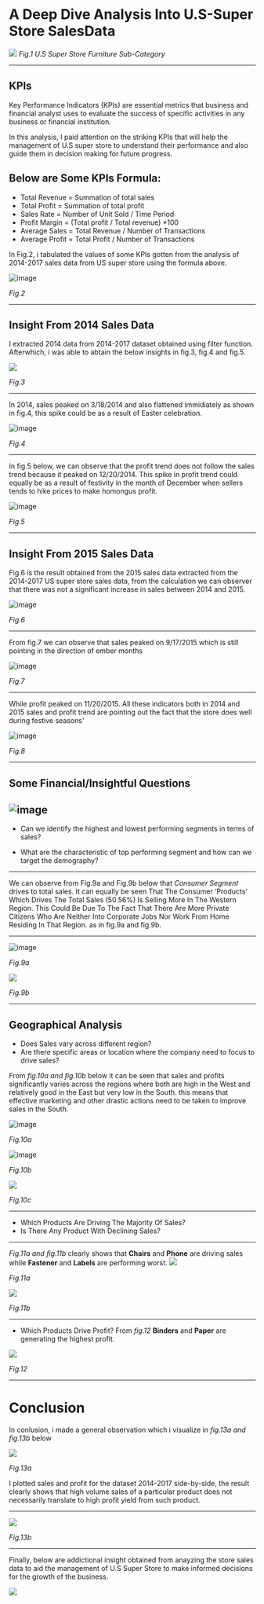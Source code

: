 # A Deep Dive Analysis Into U.S-Super Store SalesData



![](https://github.com/vinemadukpe/A-Deep-dive-Analysis-into-U.S-Super-Store-Data/blob/main/store.jfif)
 *Fig.1 U.S Super Store Furniture Sub-Category*

---
## KPIs

Key Performance Indicators (KPIs) are essential metrics that business and financial analyst uses to evaluate the success of specific activities in any business or financial institution. 


In this analysis, I paid attention on the striking KPIs that will help the management of U.S super store to understand their performance and also guide them in decision making for future progress.

## Below are Some KPIs Formula:

- Total Revenue = Summation of total sales 
- Total Profit =  Summation of total profit 
- Sales Rate = Number of Unit Sold / Time Period
- Profit Margin = (Total profit / Total revenue) *100
- Average Sales = Total Revenue / Number of Transactions
- Average Profit = Total Profit / Number of Transactions 

In Fig.2, i tabulated the values of some KPIs gotten from the analysis of 2014-2017 sales data from US super store using the formula above.

   ![image](https://github.com/vinemadukpe/A-Deep-dive-Analysis-into-U.S-Super-Store-Data/blob/main/Proj%20KIPs.png)
 
 *Fig.2*
 
---

## Insight From 2014 Sales Data

I extracted 2014 data from 2014-2017 dataset obtained using filter function. Afterwhich, i was able to abtain the below insights in fig.3, fig.4 and fig.5.

![](https://github.com/vinemadukpe/A-Deep-dive-Analysis-into-U.S-Super-Store-Data/blob/main/proj_14_KIPs.png)

*Fig.3*

---

In 2014, sales peaked on 3/18/2014 and also flattened immidiately as shown in fig.4, this spike could be as a result of Easter celebration.

![image](https://github.com/vinemadukpe/A-Deep-dive-Analysis-into-U.S-Super-Store-Data/blob/main/proj_14_sales_date.png)

*Fig.4*

---

In fig.5 below, we can observe that the profit trend does not follow the sales trend because it peaked on 12/20/2014. This spike in profit trend could equally be as a result of festivity in the month of December when sellers tends to hike prices to make homongus profit.

![image](https://github.com/vinemadukpe/A-Deep-dive-Analysis-into-U.S-Super-Store-Data/blob/main/proj_14_profit_date.png)

*Fig.5*

---

## Insight From 2015 Sales Data

Fig.6 is the result obtained from the 2015 sales data extracted from the 2014-2017 US super store sales data, from the calculation we can observer that there was not a significant increase in sales between 2014 and 2015.

![image](https://github.com/vinemadukpe/A-Deep-dive-Analysis-into-U.S-Super-Store-Data/blob/main/PROJ_15_KIPS.png)

*Fig.6*

---

From fig.7 we can observe that sales peaked on 9/17/2015 which is still pointing in the direction of ember months

![image](https://github.com/vinemadukpe/A-Deep-dive-Analysis-into-U.S-Super-Store-Data/blob/main/proj_15_sales_trend.png)

*Fig.7*

---

While profit peaked on 11/20/2015. All these indicators both in 2014 and 2015 sales and profit trend are pointing out the fact that the store does well during festive seasons'

![image](https://github.com/vinemadukpe/A-Deep-dive-Analysis-into-U.S-Super-Store-Data/blob/main/proj_15_profit.png)

*Fig.8*

---

## Some Financial/Insightful Questions

![image](https://github.com/vinemadukpe/A-Deep-dive-Analysis-into-U.S-Super-Store-Data/assets/147417142/db4ac4af-eacc-46c1-a3e3-4fa98342dd89)
---

-  Can we identify the highest and lowest performing segments in terms of sales?

-  What are the characteristic of top performing segment and how can we target the demography?
---
  We can observe from  Fig.9a and Fig.9b below that *Consumer Segment* drives to total sales. It can equally be seen That The Consumer ‘Products’ Which Drives The Total Sales (50.56%) Is Selling More In The Western Region. This Could Be Due To The Fact That There Are More Private Citizens Who Are Neither Into Corporate Jobs Nor Work From Home Residing In That Region. as in fig.9a and fig.9b.

---
  
![image](https://github.com/vinemadukpe/A-Deep-dive-Analysis-into-U.S-Super-Store-Data/blob/main/Proj2.png)

*Fig.9a*

![](https://github.com/vinemadukpe/A-Deep-dive-Analysis-into-U.S-Super-Store-Data/blob/main/proj2222.png)

*Fig.9b*

---

## Geographical Analysis

-  Does Sales vary across different region?
-  Are there specific areas or location where the company need to focus to drive sales?

From *fig.10a and fig.10b* below it can be seen that sales and profits significantly varies across the regions where both are high in the West and relatively good in the East but very low in the South. this means that effective marketing and other drastic actions need to be taken to improve sales in the South.


 ![image](https://github.com/vinemadukpe/A-Deep-dive-Analysis-into-U.S-Super-Store-Data/blob/main/Proj4.png)
  
  *Fig.10a*

 ![image](https://github.com/vinemadukpe/A-Deep-dive-Analysis-into-U.S-Super-Store-Data/blob/main/proj44.png)
 
 *Fig.10b*

 ![](https://github.com/vinemadukpe/A-Deep-dive-Analysis-into-U.S-Super-Store-Data/blob/main/proj444.png)

*Fig.10c*

 ---

- Which Products Are Driving The Majority Of Sales?
- Is There Any Product With Declining Sales?
---
*Fig.11a and fig.11b* clearly shows that **Chairs** and **Phone** are driving sales while **Fastener** and **Labels** are performing worst.
![](https://github.com/vinemadukpe/A-Deep-dive-Analysis-into-U.S-Super-Store-Data/blob/main/Proj33.png)

*Fig.11a*

![](https://github.com/vinemadukpe/A-Deep-dive-Analysis-into-U.S-Super-Store-Data/blob/main/proj333.png?raw=true)

*Fig.11b*

---

- Which Products Drive Profit?
  From *fig.12* **Binders** and **Paper** are generating the highest profit.

 ![](https://github.com/vinemadukpe/A-Deep-dive-Analysis-into-U.S-Super-Store-Data/blob/main/proj3333.png?raw=true)

  *Fig.12*

  ---

  # Conclusion
  In conlusion, i made a general observation which i visualize in *fig.13a and fig.13b* below

  ![](https://github.com/vinemadukpe/A-Deep-dive-Analysis-into-U.S-Super-Store-Data/blob/main/proj3a.png?raw=true)

  *Fig.13a*

  I plotted sales and profit for the dataset 2014-2017 side-by-side, the result clearly shows that high volume sales of a particular product does not necessarily translate to high profit yield from such product.
  
  ---
  ![](https://github.com/vinemadukpe/A-Deep-dive-Analysis-into-U.S-Super-Store-Data/blob/main/proj33333.png?raw=true)

  *Fig.13b*
  
---
Finally, below are addictional insight obtained from anayzing the store sales data to aid the management of U.S Super Store to make informed decisions for the growth of the business.

![](https://github.com/vinemadukpe/A-Deep-dive-Analysis-into-U.S-Super-Store-Data/blob/main/Project1.png?raw=true)
  








